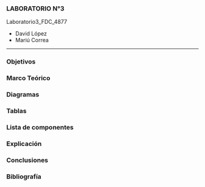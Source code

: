
### LABORATORIO N°3

Laboratorio3_FDC_4877

- David López	
- Mariú Correa	
------------

### Objetivos 


### Marco Teórico



### Diagramas


### Tablas


### Lista de componentes


### Explicación


### Conclusiones


### Bibliografía

